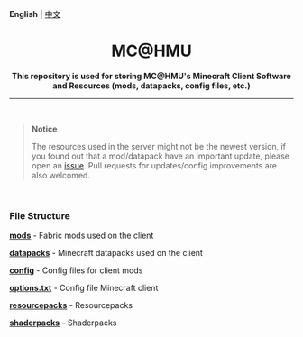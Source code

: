 **English** | [中文](README-zh.md)

<h1 align="center">MC@HMU</h1>

<p align="center"> 
  <b>This repository is used for storing MC@HMU's Minecraft Client Software and Resources (mods, datapacks, config files, etc.)</b>
</p>

------

<br/>

> **Notice**
>
> The resources used in the server might not be the newest version, if you found out that a mod/datapack have an important update, please open an [issue](https://github.com/MC-HMU/client/issues). Pull requests for updates/config improvements are also welcomed.

<br/>

### File Structure

[**mods**](mods) - Fabric mods used on the client

[**datapacks**](datapacks) - Minecraft datapacks used on the client

[**config**](config) - Config files for client mods

[**options.txt**](./options.txt) - Config file Minecraft client

[**resourcepacks**](resourcepacks) - Resourcepacks

[**shaderpacks**](shaderpacks) - Shaderpacks
